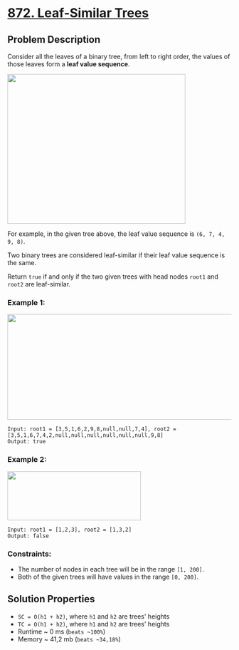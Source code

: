 # [872. Leaf-Similar Trees](https://leetcode.com/problems/leaf-similar-trees/description)

## Problem Description

Consider all the leaves of a binary tree, from left to right order, the values of those leaves form a **leaf value sequence**.

<img alt="" src="https://s3-lc-upload.s3.amazonaws.com/uploads/2018/07/16/tree.png" style="width: 400px; height: 336px;">

For example, in the given tree above, the leaf value sequence is `(6, 7, 4, 9, 8)`.

Two binary trees are considered leaf-similar if their leaf value sequence is the same.

Return `true` if and only if the two given trees with head nodes `root1` and `root2` are leaf-similar.



### Example 1:
<img alt="" src="https://assets.leetcode.com/uploads/2020/09/03/leaf-similar-1.jpg" style="width: 600px; height: 237px;">

```
Input: root1 = [3,5,1,6,2,9,8,null,null,7,4], root2 = [3,5,1,6,7,4,2,null,null,null,null,null,null,9,8]
Output: true
```
### Example 2:
<img alt="" src="https://assets.leetcode.com/uploads/2020/09/03/leaf-similar-2.jpg" style="width: 300px; height: 110px;">

```
Input: root1 = [1,2,3], root2 = [1,3,2]
Output: false
```

### Constraints:

* The number of nodes in each tree will be in the range `[1, 200]`.
* Both of the given trees will have values in the range `[0, 200]`.


## Solution Properties

* `SC = O(h1 + h2)`, where `h1` and `h2` are trees' heights
* `TC = O(h1 + h2)`, where `h1` and `h2` are trees' heights
* Runtime ~ 0 ms (`beats ~100%`)
* Memory ~ 41,2 mb (`beats ~34,18%`)